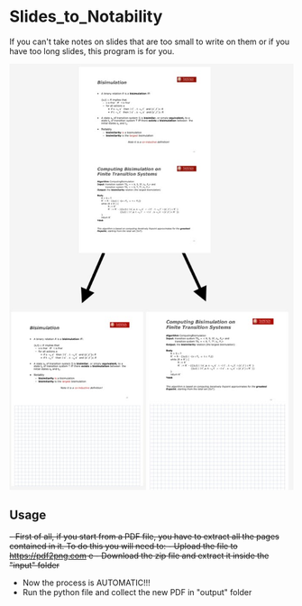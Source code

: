 # Slides_to_Notability

If you can't take notes on slides that are too small to write on them or if you have too long slides, this program is for you.

<div align="center">
	<img src="screenshot/screenshot.jpg" width="800px"</img> 
	
</div>

## Usage

<del> - First of all, if you start from a PDF file, you have to extract all the pages contained in it. To do this you will need to:
	-	Upload the file to https://pdf2png.com e
	- 	Download the zip file and extract it inside the "input" folder
- Now the process is AUTOMATIC!!!
- Run the python file and collect the new PDF in "output" folder 
